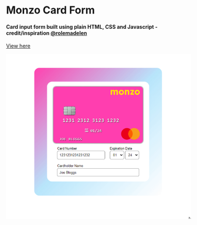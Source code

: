 # Monzo Card Form

#### Card input form built using plain HTML, CSS and Javascript - credit/inspiration [@rolemadelen](https://www.youtube.com/@rolemadelen)

[View here](https://add-card-form.vercel.app/)

![alt text](./images/formss-gif.gif)
